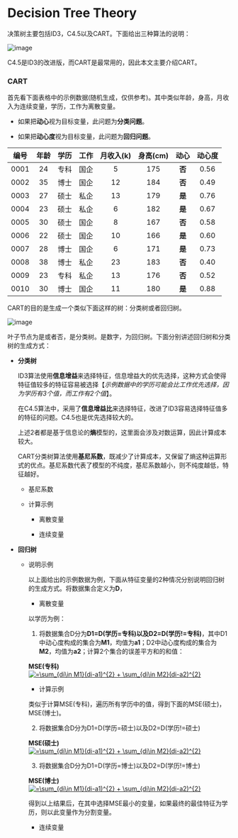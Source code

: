 # Decision Tree Theory

决策树主要包括ID3，C4.5以及CART。下面给出三种算法的说明：

![image](https://github.com/Anfany/Machine-Learning-for-Beginner-by-Python3/blob/master/Decision%20Tree/decisiontree.png)

C4.5是ID3的改进版，而CART是最常用的，因此本文主要介绍CART。

### CART

首先看下面表格中的示例数据(随机生成，仅供参考)。其中类似年龄，身高，月收入为连续变量，学历，工作为离散变量。

   + 如果把**动心**视为目标变量，此问题为**分类问题**。
   
   + 如果把**动心度**视为目标变量，此问题为**回归问题**。

|编号|年龄|学历|工作|月收入(k)|身高(cm)|动心|动心度|
|:---:|:---:|:---:|:---:|:---:|:---:|:---:|:---:|
|0001|24|专科|国企|5|175|**否**|0.56|
|0002|35|博士|国企|12|184|**否**|0.49|
|0003|27|硕士|私企|13|179|**是**|0.76|
|0004|23|硕士|私企|6|182|**是**|0.67|
|0005|30|硕士|国企|8|167|**否**|0.58|
|0006|22|硕士|国企|10|166|**是**|0.60|
|0007|28|博士|国企|6|171|**是**|0.73|
|0008|38|博士|私企|23|183|**否**|0.40|
|0009|23|专科|私企|13|176|**否**|0.52|
|0010|30|博士|国企|11|180|**是**|0.88|

CART的目的是生成一个类似下面这样的树：分类树或者回归树。

![image](https://github.com/Anfany/Machine-Learning-for-Beginner-by-Python3/blob/master/Decision%20Tree/TreCart.png)

叶子节点为是或者否，是分类树。是数字，为回归树。下面分别讲述回归树和分类树的生成方式：

* **分类树**

    ID3算法使用**信息增益**来选择特征，信息增益大的优先选择，这种方式会使得特征值较多的特征容易被选择【*示例数据中的学历可能会比工作优先选择，因为学历有3个值，而工作有2个值*】。
    
    在C4.5算法中，采用了**信息增益比**来选择特征，改进了ID3容易选择特征值多的特征的问题。C4.5也是优先选择较大的。
    
    上述2者都是基于信息论的**熵**模型的，这里面会涉及对数运算，因此计算成本较大。
    
    CART分类树算法使用**基尼系数**，既减少了计算成本，又保留了熵这种运算形式的优点。基尼系数代表了模型的不纯度，基尼系数越小，则不纯度越低，特征越好。

     + 基尼系数
     
     + 计算示例
     
         + 离散变量
         
         + 连续变量
         
 * **回归树**

      + 说明示例
      
         以上面给出的示例数据为例，下面从特征变量的2种情况分别说明回归树的生成方式。将数据集合定义为**D**，
     
         + 离散变量
         
         以学历为例：
         
         1. 将数据集合D分为**D1=D(学历=专科)**以及**D2=D(学历!=专科)**，其中D1中动心度构成的集合为**M1**，均值为**a1**；D2中动心度构成的集合为**M2**，均值为**a2**；计算2个集合的误差平方和的和值：
         
         **MSE(专科)**
                 <a href="http://www.codecogs.com/eqnedit.php?latex==\sum_{di\in&space;M1}(di-a1)^{2}&space;&plus;&space;\sum_{di\in&space;M2}(di-a2)^{2}" target="_blank"><img src="http://latex.codecogs.com/gif.latex?=\sum_{di\in&space;M1}(di-a1)^{2}&space;&plus;&space;\sum_{di\in&space;M2}(di-a2)^{2}" title="=\sum_{di\in M1}(di-a1)^{2} + \sum_{di\in M2}(di-a2)^{2}" /></a>
         
           + 计算示例
           
           
         
         类似于计算MSE(专科)，遍历所有学历中的值，得到下面的MSE(硕士)，MSE(博士)。
        
        2. 将数据集合D分为D1=D(学历=硕士)以及D2=D(学历!=硕士)
        
        **MSE(硕士)**
        <a href="http://www.codecogs.com/eqnedit.php?latex==\sum_{di\in&space;M1}(di-a1)^{2}&space;&plus;&space;\sum_{di\in&space;M2}(di-a2)^{2}" target="_blank"><img src="http://latex.codecogs.com/gif.latex?=\sum_{di\in&space;M1}(di-a1)^{2}&space;&plus;&space;\sum_{di\in&space;M2}(di-a2)^{2}" title="=\sum_{di\in M1}(di-a1)^{2} + \sum_{di\in M2}(di-a2)^{2}" /></a>
           
        3. 将数据集合D分为D1=D(学历=博士)以及D2=D(学历!=博士)
         
        **MSE(博士)**<a href="http://www.codecogs.com/eqnedit.php?latex==\sum_{di\in&space;M1}(di-a1)^{2}&space;&plus;&space;\sum_{di\in&space;M2}(di-a2)^{2}" target="_blank"><img src="http://latex.codecogs.com/gif.latex?=\sum_{di\in&space;M1}(di-a1)^{2}&space;&plus;&space;\sum_{di\in&space;M2}(di-a2)^{2}" title="=\sum_{di\in M1}(di-a1)^{2} + \sum_{di\in M2}(di-a2)^{2}" /></a>
         
        得到以上结果后，在其中选择MSE最小的变量，如果最终的最佳特征为学历，则以此变量作为分割变量。
         
         
         + 连续变量


